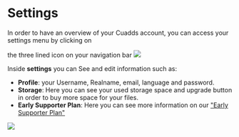 # Settings


In order to have an overview of your Cuadds account, you can access your settings menu by clicking on  <div className="alignment-icons">the three lined icon on your navigation bar <img src="https://res.cloudinary.com/deruwllkv/image/upload/v1695935427/Screen_Shot_2023-09-28_at_17.09.16.png" className="image-icon"></img></div>

Inside **settings** you can See and edit information such as:

- **Profile**: your Username, Realname, email, language and password.
- **Storage**: Here you can see your used storage space and upgrade button in order to buy more space for your files.
- **Early Supporter Plan**: Here you can see more information on our ["Early Supporter Plan"](../PlansAndSubscriptions/PlansAndSubscriptions.md)
  

<img src="https://res.cloudinary.com/deruwllkv/image/upload/v1697140288/Screen_Shot_2023-10-12_at_15.50.26.png" className="image-1"></img>
